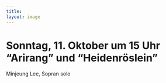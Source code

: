```yaml
---
title: 
layout: image
---
```


# Sonntag, 11. Oktober um 15 Uhr  “Arirang” und “Heidenröslein” 


Minjeung Lee, Sopran solo
